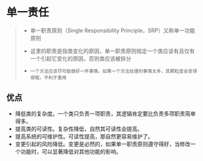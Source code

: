 # 单一责任

> - 单一职责原则（Single Responsibility Principle，SRP）又称单一功能原则
>
> - 这里的职责是指类变化的原因，单一职责原则规定一个类应该有且仅有一个引起它变化的原因，否则类应该被拆分
> - `一个方法应该尽可能做好一件事情。如果一个方法处理的事情太多，其颗粒度会变得很粗，不利于重用`



## 优点

- 降低类的复杂度。一个类只负责一项职责，其逻辑肯定要比负责多项职责简单得多。
- 提高类的可读性。复杂性降低，自然其可读性会提高。
- 提高系统的可维护性。可读性提高，那自然更容易维护了。
- 变更引起的风险降低。变更是必然的，如果单一职责原则遵守得好，当修改一个功能时，可以显著降低对其他功能的影响。